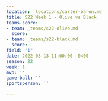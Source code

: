 ```yaml
---
location: _locations/carter-baron.md
title: S22 Week 1 - Olive vs Black
teams-score:
- team: _teams/s22-olive.md
  score: 
- team: _teams/s22-black.md
  score: 
field: "1"
date: 2022-03-13 11:00:00 -0400
season: 22
week: 1
mvp: ''
game-ball: ''
sportsperson: ''

---
```


